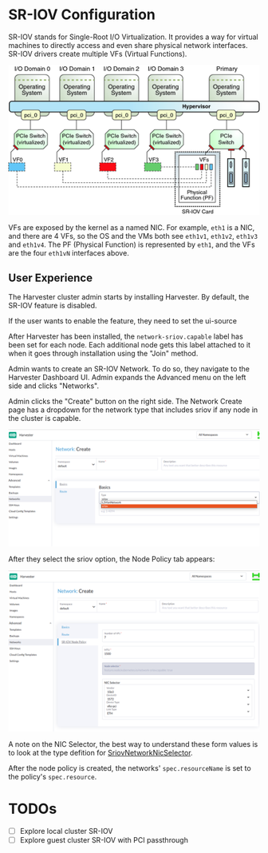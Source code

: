 # SR-IOV Configuration

SR-IOV stands for Single-Root I/O Virtualization. It provides a way for virtual machines to directly access and even share physical network interfaces. SR-IOV drivers create multiple VFs (Virtual Functions). 

![diagram explaining SR-IOV](20220614-sriov-configuration/VFs.png)

VFs are exposed by the kernel as a named NIC. For example, `eth1` is a NIC, and there are 4 VFs, so the OS and the VMs both see `eth1v1`, `eth1v2`, `eth1v3` and `eth1v4`. The PF (Physical Function) is represented by `eth1`, and the VFs are the four `eth1vN` interfaces above.

## User Experience

The Harvester cluster admin starts by installing Harvester. By default, the SR-IOV feature is disabled.

If the user wants to enable the feature, they need to set the ui-source

After Harvester has been installed, the `network-sriov.capable` label has been set for each node. Each additional node gets this label attached to it when it goes through installation using the "Join" method.

Admin wants to create an SR-IOV Network. To do so, they navigate to the Harvester Dashboard UI. Admin expands the Advanced menu on the left side and clicks "Networks".

Admin clicks the "Create" button on the right side. The Network Create page has a dropdown for the network type that includes sriov if any node in the cluster is capable.

![UI -> Advanced -> Networking -> Create button](20220614-sriov-configuration/sriov-ui-dropdown1.png)

After they select the sriov option, the Node Policy tab appears:

![UI -> Create Network -> SR-IOV Node Policy](20220614-sriov-configuration/sriov-ui-nodepolicy.png)

A note on the NIC Selector, the best way to understand these form values is to look at the type defition for [SriovNetworkNicSelector](https://github.com/openshift/sriov-network-operator/blob/dc0a8bda79f1405d09f2fe3619506f79bfe41f42/api/v1/sriovnetworknodepolicy_types.go#L59-L70). 

After the node policy is created, the networks' `spec.resourceName` is set to the policy's `spec.resource`.

# TODOs
- [ ] Explore local cluster SR-IOV
- [ ] Explore guest cluster SR-IOV with PCI passthrough
